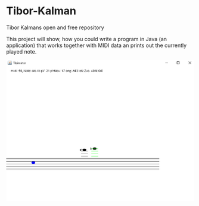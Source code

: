 # Tibor-Kalman
Tibor Kalmans open and free repository 

This project will show, how you could write a program in Java (an application) that works together with MIDI data an prints out the currently played note.

<img src="./screenshot.png">
